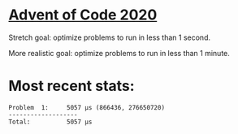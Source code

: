 # [Advent of Code 2020](https://adventofcode.com/2019)

Stretch goal: optimize problems to run in less than 1 second.

More realistic goal: optimize problems to run in less than 1 minute.

# Most recent stats:
```
Problem  1:     5057 μs (866436, 276650720)
-------------------
Total:          5057 μs
```
